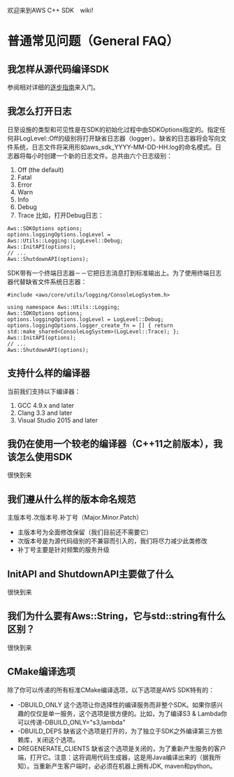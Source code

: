欢迎来到AWS C++ SDK　wiki!
# 普通常见问题（General FAQ）
## 我怎样从源代码编译SDK
参阅相对详细的[逐步指南](https://github.com/wbb1975/blogs/blob/master/aws/build_c%2B%2Bsdk_on_ec2.md)来入门。
## 我怎么打开日志
日至设施的类型和可见性是在SDK的初始化过程中由SDKOptions指定的。指定任何非LogLevel::Off的级别将打开缺省日志器（logger）。缺省的日志器将会写向文件系统，日志文件将采用形如aws_sdk_YYYY-MM-DD-HH.log的命名模式。日志器将每小时创建一个新的日志文件。总共由六个日志级别：
1. Off (the default)
2. Fatal
3. Error
4. Warn
5. Info
6. Debug
7. Trace
比如，打开Debug日志：
```
Aws::SDKOptions options;
options.loggingOptions.logLevel = Aws::Utils::Logging::LogLevel::Debug;
Aws::InitAPI(options);
// ...
Aws::ShutdownAPI(options);
```

SDK带有一个终端日志器－－它把日志消息打到标准输出上。为了使用终端日志器代替缺省文件系统日志器：

```
#include <aws/core/utils/logging/ConsoleLogSystem.h>

using namespace Aws::Utils::Logging;
Aws::SDKOptions options;
options.loggingOptions.logLevel = LogLevel::Debug;
options.loggingOptions.logger_create_fn = [] { return std::make_shared<ConsoleLogSystem>(LogLevel::Trace); };
Aws::InitAPI(options);
// ...
Aws::ShutdownAPI(options);
```
## 支持什么样的编译器
当前我们支持以下编译器：
1. GCC 4.9.x and later
2. Clang 3.3 and later
3. Visual Studio 2015 and later
## 我仍在使用一个较老的编译器（C++11之前版本），我该怎么使用SDK
很快到来
## 我们遵从什么样的版本命名规范
主版本号.次版本号.补丁号（Major.Minor.Patch）
+ 主版本号为全面修改保留（我们目前还不需要它）
+ 次版本号是为源代码级别的不兼容而引入的，我们将尽力减少此类修改
+ 补丁号主要是针对频繁的服务升级
## InitAPI and ShutdownAPI主要做了什么
很快到来
## 我们为什么要有Aws::String，它与std::string有什么区别？
很快到来
## CMake编译选项
 除了你可以传递的所有标准CMake编译选项，以下选项是AWS SDK特有的：
 + -DBUILD_ONLY
  这个选项让你选择性的编译服务而非整个SDK。如果你感兴趣的仅仅是单一服务，这个选项是很方便的。比如，为了编译S3 & Lambda你可以传递-DBUILD_ONLY="s3,lambda"
 + -DBUILD_DEPS
  缺省这个选项是打开的，为了独立于SDK之外编译第三方依赖库，关闭这个选项。
 + DREGENERATE_CLIENTS
  缺省这个选项是关闭的，为了重新产生服务的客户端，打开它。注意：这将调用代码生成器，这是用Java编译出来的（据我所知）。当重新产生客户端时，必必须在机器上拥有JDK, maven和python。
